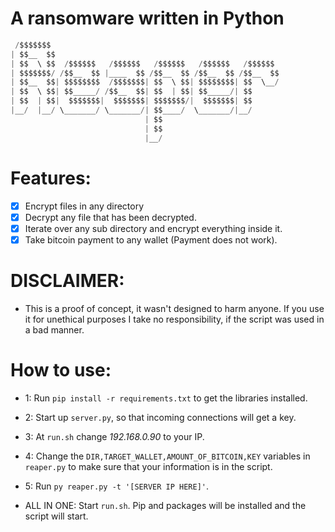 # A ransomware written in Python

```python
 /$$$$$$$                                                   
| $$__  $$                                                  
| $$  \ $$  /$$$$$$   /$$$$$$   /$$$$$$   /$$$$$$   /$$$$$$ 
| $$$$$$$/ /$$__  $$ |____  $$ /$$__  $$ /$$__  $$ /$$__  $$
| $$__  $$| $$$$$$$$  /$$$$$$$| $$  \ $$| $$$$$$$$| $$  \__/
| $$  \ $$| $$_____/ /$$__  $$| $$  | $$| $$_____/| $$      
| $$  | $$|  $$$$$$$|  $$$$$$$| $$$$$$$/|  $$$$$$$| $$      
|__/  |__/ \_______/ \_______/| $$____/  \_______/|__/      
                              | $$                          
                              | $$                          
                              |__/   
 ```

# Features:
- [x] Encrypt files in any directory
- [x] Decrypt any file that has been decrypted.
- [x] Iterate over any sub directory and encrypt everything inside it.
- [X] Take bitcoin payment to any wallet (Payment does not work).

# DISCLAIMER:
- This is a proof of concept, it wasn't designed to harm anyone. If you use it for unethical purposes
I take no responsibility, if the script was used in a bad manner.

# How to use:
 - 1: Run `pip install -r requirements.txt` to get the libraries installed.
 - 2: Start up `server.py`, so that incoming connections will get a key.
 - 3: At `run.sh` change *192.168.0.90* to your IP.
 - 4: Change the `DIR,TARGET_WALLET,AMOUNT_OF_BITCOIN,KEY` variables in `reaper.py` to make sure that your information is in the script.
 - 5: Run `py reaper.py -t '[SERVER IP HERE]'`.

 - ALL IN ONE: Start `run.sh`. Pip and packages will be installed and the script will start.

